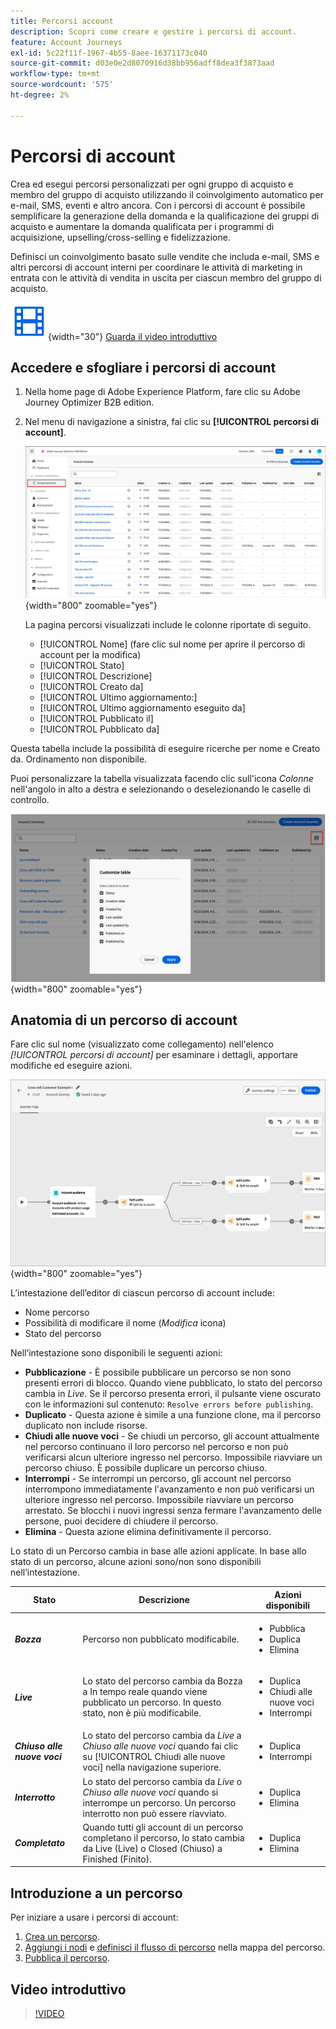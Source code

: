 ```yaml
---
title: Percorsi account
description: Scopri come creare e gestire i percorsi di account.
feature: Account Journeys
exl-id: 5c22f11f-1967-4b55-8aee-16371173c040
source-git-commit: d03e0e2d8070916d38bb956adff8dea3f3873aad
workflow-type: tm+mt
source-wordcount: '575'
ht-degree: 2%

---
```



# Percorsi di account

Crea ed esegui percorsi personalizzati per ogni gruppo di acquisto e membro del gruppo di acquisto utilizzando il coinvolgimento automatico per e-mail, SMS, eventi e altro ancora. Con i percorsi di account è possibile semplificare la generazione della domanda e la qualificazione dei gruppi di acquisto e aumentare la domanda qualificata per i programmi di acquisizione, upselling/cross-selling e fidelizzazione.

Definisci un coinvolgimento basato sulle vendite che includa e-mail, SMS e altri percorsi di account interni per coordinare le attività di marketing in entrata con le attività di vendita in uscita per ciascun membro del gruppo di acquisto.

![Video](../../assets/do-not-localize/icon-video.svg){width="30"} [Guarda il video introduttivo](#overview-video)

## Accedere e sfogliare i percorsi di account

1. Nella home page di Adobe Experience Platform, fare clic su Adobe Journey Optimizer B2B edition.

1. Nel menu di navigazione a sinistra, fai clic su **[!UICONTROL percorsi di account]**.

   ![Accedi a percorsi di account](./assets/account-journey-browse.png){width="800" zoomable="yes"}

   La pagina percorsi visualizzati include le colonne riportate di seguito.

   * [!UICONTROL Nome] (fare clic sul nome per aprire il percorso di account per la modifica)
   * [!UICONTROL Stato]
   * [!UICONTROL Descrizione]
   * [!UICONTROL Creato da]
   * [!UICONTROL Ultimo aggiornamento:]
   * [!UICONTROL Ultimo aggiornamento eseguito da]
   * [!UICONTROL Pubblicato il]
   * [!UICONTROL Pubblicato da]

Questa tabella include la possibilità di eseguire ricerche per nome e Creato da. Ordinamento non disponibile.

Puoi personalizzare la tabella visualizzata facendo clic sull&#39;icona _Colonne_ nell&#39;angolo in alto a destra e selezionando o deselezionando le caselle di controllo.

![Scegliere le colonne da visualizzare nell&#39;elenco dei percorsi di account](./assets/account-journeys-list-columns.png){width="800" zoomable="yes"}

## Anatomia di un percorso di account

Fare clic sul nome (visualizzato come collegamento) nell&#39;elenco _[!UICONTROL percorsi di account]_ per esaminare i dettagli, apportare modifiche ed eseguire azioni.

![Area di lavoro percorso account](./assets/account-journey-workspace.png){width="800" zoomable="yes"}

L’intestazione dell’editor di ciascun percorso di account include:

* Nome percorso
* Possibilità di modificare il nome (_Modifica_ icona)
* Stato del percorso

Nell’intestazione sono disponibili le seguenti azioni:

* **Pubblicazione** - È possibile pubblicare un percorso se non sono presenti errori di blocco. Quando viene pubblicato, lo stato del percorso cambia in _Live_. Se il percorso presenta errori, il pulsante viene oscurato con le informazioni sul contenuto: `Resolve errors before publishing`.
* **Duplicato** - Questa azione è simile a una funzione clone, ma il percorso duplicato non include risorse.
* **Chiudi alle nuove voci** - Se chiudi un percorso, gli account attualmente nel percorso continuano il loro percorso nel percorso e non può verificarsi alcun ulteriore ingresso nel percorso. Impossibile riavviare un percorso chiuso. È possibile duplicare un percorso chiuso.
* **Interrompi** - Se interrompi un percorso, gli account nel percorso interrompono immediatamente l&#39;avanzamento e non può verificarsi un ulteriore ingresso nel percorso. Impossibile riavviare un percorso arrestato. Se blocchi i nuovi ingressi senza fermare l&#39;avanzamento delle persone, puoi decidere di chiudere il percorso.
* **Elimina** - Questa azione elimina definitivamente il percorso.

Lo stato di un Percorso cambia in base alle azioni applicate. In base allo stato di un percorso, alcune azioni sono/non sono disponibili nell’intestazione.

| Stato | Descrizione | Azioni disponibili |
| ------ | ----------- | ----------------- |
| _**Bozza**_ | Percorso non pubblicato modificabile. | <ul><li>Pubblica</li><li>Duplica </li><li>Elimina </li></ul> |
| _**Live**_ | Lo stato del percorso cambia da Bozza a In tempo reale quando viene pubblicato un percorso. In questo stato, non è più modificabile. | <ul><li>Duplica </li><li>Chiudi alle nuove voci </li><li>Interrompi </li></ul> |
| _**Chiuso alle nuove voci**_ | Lo stato del percorso cambia da _Live_ a _Chiuso alle nuove voci_ quando fai clic su [!UICONTROL Chiudi alle nuove voci] nella navigazione superiore. | <ul><li>Duplica </li><li>Interrompi </li></ul> |
| _**Interrotto**_ | Lo stato del percorso cambia da _Live_ o _Chiuso alle nuove voci_ quando si interrompe un percorso. Un percorso interrotto non può essere riavviato. | <ul><li>Duplica </li><li>Elimina </li></ul> |
| _**Completato**_ | Quando tutti gli account di un percorso completano il percorso, lo stato cambia da Live (Live) o Closed (Chiuso) a Finished (Finito). | <ul><li>Duplica </li><li>Elimina </li></ul> |

## Introduzione a un percorso

Per iniziare a usare i percorsi di account:

1. [Crea un percorso](./create-publish-journey.md#create-an-account-journey).
1. [Aggiungi i nodi](./create-publish-journey.md#add-a-node) e [definisci il flusso di percorso](./create-publish-journey.md#add-and-delete-a-path) nella mappa del percorso.
1. [Pubblica il percorso](./create-publish-journey.md#publish-an-account-journey).

## Video introduttivo

>[!VIDEO](https://video.tv.adobe.com/v/3443202/?learn=on)
